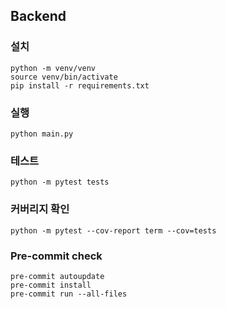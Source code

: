 ## Backend

### 설치

```
python -m venv/venv
source venv/bin/activate
pip install -r requirements.txt
```

### 실행

```
python main.py
```

### 테스트

```
python -m pytest tests
```

### 커버리지 확인

```
python -m pytest --cov-report term --cov=tests
```

### Pre-commit check

```
pre-commit autoupdate
pre-commit install
pre-commit run --all-files
```
